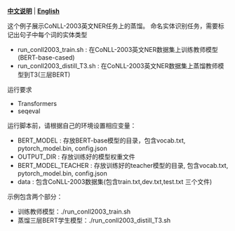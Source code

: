 [**中文说明**](README_ZH.md) | [**English**](README.md)

这个例子展示CoNLL-2003英文NER任务上的蒸馏。
命名实体识别任务，需要标记出句子中每个词的实体类型

* run_conll2003_train.sh : 在CoNLL-2003英文NER数据集上训练教师模型(BERT-base-cased)
* run_conll2003_distill_T3.sh : 在CoNLL-2003英文NER数据集上蒸馏教师模型到T3(三层BERT)

运行要求

* Transformers
* seqeval

运行脚本前，请根据自己的环境设置相应变量：

* BERT_MODEL : 存放BERT-base模型的目录，包含vocab.txt, pytorch_model.bin, config.json
* OUTPUT_DIR : 存放训练好的模型权重文件
* BERT_MODEL_TEACHER : 存放训练好的teacher模型的目录, 包含vocab.txt, pytorch_model.bin, config.json
* data : 包含CoNLL-2003数据集(包含train.txt,dev.txt,test.txt 三个文件)

示例包含两个部分：

* 训练教师模型：./run_conll2003_train.sh
* 蒸馏三层BERT学生模型：./run_conll2003_distill_T3.sh
